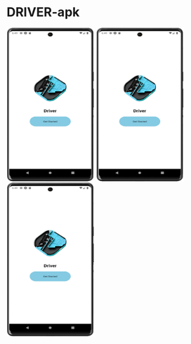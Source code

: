 ﻿# DRIVER-apk
<p float="left">
  <img src="./screenshots/onboarding/logo.png" width="200" height="350" />
  <img src="./screenshots/onboarding/logo.png" width="200" height="350" />
  <img src="./screenshots/onboarding/logo.png" width="200" height="350" />
</p>
